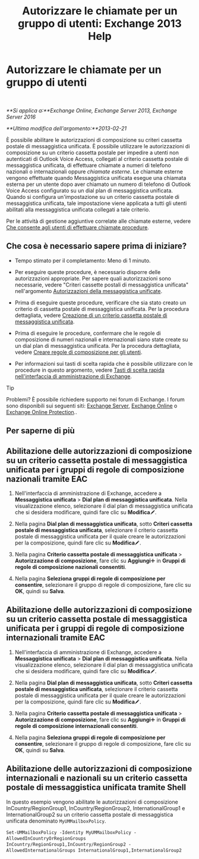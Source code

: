 ﻿---
title: 'Autorizzare le chiamate per un gruppo di utenti: Exchange 2013 Help'
TOCTitle: Autorizzare le chiamate per un gruppo di utenti
ms:assetid: 7fc36757-868c-4bde-b793-6ae630da155c
ms:mtpsurl: https://technet.microsoft.com/it-it/library/Bb232099(v=EXCHG.150)
ms:contentKeyID: 51407384
ms.date: 05/22/2018
mtps_version: v=EXCHG.150
ms.translationtype: MT
---

# Autorizzare le chiamate per un gruppo di utenti

 

_**Si applica a:**Exchange Online, Exchange Server 2013, Exchange Server 2016_

_**Ultima modifica dell'argomento:**2013-02-21_

È possibile abilitare le autorizzazioni di composizione su criteri cassetta postale di messaggistica unificata. È possibile utilizzare le autorizzazioni di composizione su un criterio cassetta postale per impedire a utenti non autenticati di Outlook Voice Access, collegati al criterio cassetta postale di messaggistica unificata, di effettuare chiamate a numeri di telefono nazionali o internazionali oppure *chiamate esterne*. Le chiamate esterne vengono effettuate quando Messaggistica unificata esegue una chiamata esterna per un utente dopo aver chiamato un numero di telefono di Outlook Voice Access configurato su un dial plan di messaggistica unificata. Quando si configura un'impostazione su un criterio cassetta postale di messaggistica unificata, tale impostazione viene applicata a tutti gli utenti abilitati alla messaggistica unificata collegati a tale criterio.

Per le attività di gestione aggiuntive correlate alle chiamate esterne, vedere [Che consente agli utenti di effettuare chiamate procedure](allowing-users-to-make-calls-procedures-exchange-2013-help.md).

## Che cosa è necessario sapere prima di iniziare?

  - Tempo stimato per il completamento: Meno di 1 minuto.

  - Per eseguire queste procedure, è necessario disporre delle autorizzazioni appropriate. Per sapere quali autorizzazioni sono necessarie, vedere "Criteri cassette postali di messaggistica unificata" nell'argomento [Autorizzazioni della messaggistica unificate](unified-messaging-permissions-exchange-2013-help.md).

  - Prima di eseguire queste procedure, verificare che sia stato creato un criterio di cassetta postale di messaggistica unificata. Per la procedura dettagliata, vedere [Creazione di un criterio cassetta postale di messaggistica unificata](create-a-um-mailbox-policy-exchange-2013-help.md).

  - Prima di eseguire le procedure, confermare che le regole di composizione di numeri nazionali e internazionali siano state create su un dial plan di messaggistica unificata. Per la procedura dettagliata, vedere [Creare regole di composizione per gli utenti](create-dialing-rules-for-users-exchange-2013-help.md).

  - Per informazioni sui tasti di scelta rapida che è possibile utilizzare con le procedure in questo argomento, vedere [Tasti di scelta rapida nell'interfaccia di amministrazione di Exchange](keyboard-shortcuts-in-the-exchange-admin-center-exchange-online-protection-help.md).


> [!TIP]
> Problemi? È possibile richiedere supporto nei forum di Exchange. I forum sono disponibili sui seguenti siti: <A href="https://go.microsoft.com/fwlink/p/?linkid=60612">Exchange Server</A>, <A href="https://go.microsoft.com/fwlink/p/?linkid=267542">Exchange Online</A> o <A href="https://go.microsoft.com/fwlink/p/?linkid=285351">Exchange Online Protection</A>..



## Per saperne di più

## Abilitazione delle autorizzazioni di composizione su un criterio cassetta postale di messaggistica unificata per i gruppi di regole di composizione nazionali tramite EAC

1.  Nell'interfaccia di amministrazione di Exchange, accedere a **Messaggistica unificata** \> **Dial plan di messaggistica unificata**. Nella visualizzazione elenco, selezionare il dial plan di messaggistica unificata che si desidera modificare, quindi fare clic su **Modifica**![Icona Modifica](images/JJ218640.6f53ccb2-1f13-4c02-bea0-30690e6ea71d(EXCHG.150).gif "Icona Modifica").

2.  Nella pagina **Dial plan di messaggistica unificata**, sotto **Criteri cassetta postale di messaggistica unificata**, selezionare il criterio cassetta postale di messaggistica unificata per il quale creare le autorizzazioni per la composizione, quindi fare clic su **Modifica**![Icona Modifica](images/JJ218640.6f53ccb2-1f13-4c02-bea0-30690e6ea71d(EXCHG.150).gif "Icona Modifica").

3.  Nella pagina **Criterio cassetta postale di messaggistica unificata** \> **Autorizzazione di composizione**, fare clic su **Aggiungi**![Icona Aggiungi](images/JJ218640.c1e75329-d6d7-4073-a27d-498590bbb558(EXCHG.150).gif "Icona Aggiungi") in **Gruppi di regole di composizione nazionali consentiti**.

4.  Nella pagina **Seleziona gruppi di regole di composizione per consentire**, selezionare il gruppo di regole di composizione, fare clic su **OK**, quindi su **Salva**.

## Abilitazione delle autorizzazioni di composizione su un criterio cassetta postale di messaggistica unificata per i gruppi di regole di composizione internazionali tramite EAC

1.  Nell'interfaccia di amministrazione di Exchange, accedere a **Messaggistica unificata** \> **Dial plan di messaggistica unificata**. Nella visualizzazione elenco, selezionare il dial plan di messaggistica unificata che si desidera modificare, quindi fare clic su **Modifica**![Icona Modifica](images/JJ218640.6f53ccb2-1f13-4c02-bea0-30690e6ea71d(EXCHG.150).gif "Icona Modifica").

2.  Nella pagina **Dial plan di messaggistica unificata**, sotto **Criteri cassetta postale di messaggistica unificata**, selezionare il criterio cassetta postale di messaggistica unificata per il quale creare le autorizzazioni per la composizione, quindi fare clic su **Modifica**![Icona Modifica](images/JJ218640.6f53ccb2-1f13-4c02-bea0-30690e6ea71d(EXCHG.150).gif "Icona Modifica").

3.  Nella pagina **Criterio cassetta postale di messaggistica unificata** \> **Autorizzazione di composizione**, fare clic su **Aggiungi**![Icona Aggiungi](images/JJ218640.c1e75329-d6d7-4073-a27d-498590bbb558(EXCHG.150).gif "Icona Aggiungi") in **Gruppi di regole di composizione internazionali consentiti**.

4.  Nella pagina **Seleziona gruppi di regole di composizione per consentire**, selezionare il gruppo di regole di composizione, fare clic su **OK**, quindi su **Salva**.

## Abilitazione delle autorizzazioni di composizione internazionali e nazionali su un criterio cassetta postale di messaggistica unificata tramite Shell

In questo esempio vengono abilitate le autorizzazioni di composizione InCountry/RegionGroup1, InCountry/RegionGroup2, InternationalGroup1 e InternationalGroup2 su un criterio cassetta postale di messaggistica unificata denominato `MyUMMailboxPolicy`.

    Set-UMMailboxPolicy -Identity MyUMMailboxPolicy -AllowedInCountryOrRegionGroups InCountry/RegionGroup1,InCountry/RegionGroup2 -AllowedInternationalGroups InternationalGroup1,InternationalGroup2

